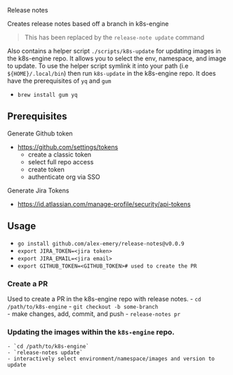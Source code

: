 Release notes

Creates release notes based off a branch in k8s-engine

> This has been replaced by the `release-note update` command

Also contains a helper script `./scripts/k8s-update` for updating images in the k8s-engine repo.
It allows you to select the env, namespace, and image to update.
To use the helper script symlink it into your path (i.e `${HOME}/.local/bin`)
then run `k8s-update` in the k8s-engine repo. 
It does have the prerequisites of `yq` and `gum`
- `brew install gum yq`


## Prerequisites
Generate Github token
- https://github.com/settings/tokens
    - create a classic token
    - select full repo access
    - create token
    - authenticate org via SSO

Generate Jira Tokens 
- https://id.atlassian.com/manage-profile/security/api-tokens

## Usage
- `go install github.com/alex-emery/release-notes@v0.0.9`
- `export JIRA_TOKEN=<jira token>`
- `export JIRA_EMAIL=<jira email>`
- `export GITHUB_TOKEN=<GITHUB_TOKEN># used to create the PR`

### Create a PR 
Used to create a PR in the k8s-engine repo with release notes.
    - `cd /path/to/k8s-engine`
    - `git checkout -b some-branch`  
    - make changes, add, commit, and push
    - `release-notes pr`
### Updating the images within the `k8s-engine` repo.
    - `cd /path/to/k8s-engine`
    - `release-notes update`
    - interactively select environment/namespace/images and version to update